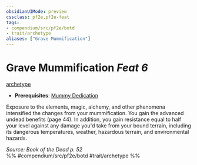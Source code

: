 ```yaml
---
obsidianUIMode: preview
cssclass: pf2e,pf2e-feat
tags:
- compendium/src/pf2e/botd
- trait/archetype
aliases: ["Grave Mummification"]
---
```

# Grave Mummification  *Feat 6*  
[archetype](../../rules/traits/archetype.md)  

- **Prerequisites**: [Mummy Dedication](mummy-dedication-botd.md)

Exposure to the elements, magic, alchemy, and other phenomena intensified the changes from your mummification. You gain the advanced undead benefits (page 44). In addition, you gain resistance equal to half your level against any damage you'd take from your bound terrain, including its dangerous temperatures, weather, hazardous terrain, and environmental hazards.

*Source: Book of the Dead p. 52*  
%% #compendium/src/pf2e/botd #trait/archetype %%
